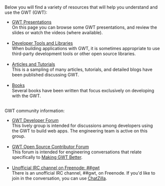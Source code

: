 <p>Below you will find a variety of resources that will help you understand and use the GWT (GWT):</p>

<ul>
  <li>
     <a href="presentations.html">GWT Presentations</a>
     <br>
     On this page you can browse some GWT presentations, and review the slides or watch the
videos (where available).
  <br><br>
  </li>
  <li>
     <a href="tools.html">Developer Tools and Libraries</a>
     <br>
     When building applications with GWT, it is sometimes appropriate to use third-party
development tools or other open source libraries.
  <br><br>
  </li>
  <li>
     <a href="articles.html">Articles and Tutorials</a>
     <br>
     This is a sampling of many articles, tutorials, and detailed blogs have been published discussing GWT.
  <br><br>
  </li>
  <li>
     <a href="books.html">Books</a>
     <br>
     Several books have been written that focus exclusively on developing with the GWT.
  <br><br>
  </li>
</ul>

<p>GWT community information:</p>
<ul>
     <li>
     <a href="http://groups.google.com/group/Google-Web-Toolkit">GWT Developer Forum</a>
     <br>
     This lively group is intended for discussions among developers using the GWT to build web
apps. The engineering team is active on this group.
     </li>
     <br>
     <li>
     <a href="http://groups.google.com/group/Google-Web-Toolkit-Contributors">GWT Open Source Contributor Forum</a>
     <br>
     This forum is intended for engineering conversations that relate specifically to <a 
href="makinggwtbetter.html">Making GWT Better</a>. 
     </li>
     <br>
     <li>
<a href="http://freenode.net">Unofficial IRC channel on Freenode: ##gwt</a>
     <br>
     There is an unofficial IRC channel, ##gwt, on Freenode. If you'd like to join in the conversation, you can use <a 
href="http://www.mozilla.org/projects/rt-messaging/chatzilla/">ChatZilla</a>.
     </li>
</ul>



